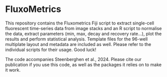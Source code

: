 # FluxoMetrics

This repository contains the Fluxometrics Fiji script to extract single-cell fluorescent time-series data from image stacks and an R script to normalise the data, extract parameters (min, max, decay and recovery rate...), plot the results and perform statistical analysis. Template files for the 96-well multiplate layout and metadata are included as well.
Please refer to the individual scripts for their usage. Good luck!

The code accompanies Steenberghen et al., 2024. Please cite our publication if you use this code, as well as the packages it relies on to make it work.
